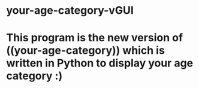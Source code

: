 # your-age-category-vGUI

# This program is the new version of ((your-age-category))  which is written in Python to display your age category :)
